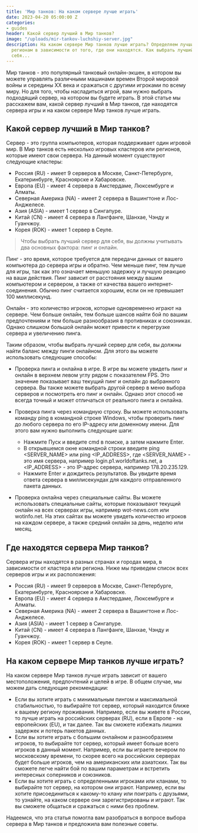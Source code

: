 ```yaml
---
title: 'Мир танков: На каком сервере лучше играть'
date: 2023-04-20 05:00:00 Z
categories:
- guides
header: Какой сервер лучший в Мир танков?
image: "/uploads/mir-tankov-luchshiy-server.jpg"
description: На каком сервере Мир танков лучше играть? Определяем лучшие сервера по
  регионам в зависимости от того, где они находятся. Как выбрать лучший сервер для
  себя...
---
```


Мир танков - это популярный танковый онлайн-экшен, в котором вы можете управлять различными машинами времен Второй мировой войны и середины XX века и сражаться с другими игроками по всему миру. Но для того, чтобы насладиться игрой, вам нужно выбрать подходящий сервер, на котором вы будете играть. В этой статье мы расскажем вам, какой сервер лучший в Мир танков, где находятся сервера игры и на каком сервере Мир танков лучше играть.

Какой сервер лучший в Мир танков?
---------------------------------

Сервер - это группа компьютеров, которая поддерживает один игровой мир. В Мир танков есть несколько игровых кластеров или регионов, которые имеют свои сервера. На данный момент существуют следующие кластеры:

*   Россия (RU) - имеет 9 серверов в Москве, Санкт-Петербурге, Екатеринбурге, Красноярске и Хабаровске.
*   Европа (EU) - имеет 4 сервера в Амстердаме, Люксембурге и Алматы.
*   Северная Америка (NA) - имеет 2 сервера в Вашингтоне и Лос-Анджелесе.
*   Азия (ASIA) - имеет 1 сервер в Сингапуре.
*   Китай (CN) - имеет 4 сервера в Лангфанге, Шанхае, Чэнду и Гуанчжоу.
*   Корея (ROK) - имеет 1 сервер в Сеуле.

> Чтобы выбрать лучший сервер для себя, вы должны учитывать два основных фактора: пинг и онлайн.

Пинг - это время, которое требуется для передачи данных от вашего компьютера до сервера игры и обратно. Чем меньше пинг, тем лучше для игры, так как это означает меньшую задержку и лучшую реакцию на ваши действия. Пинг зависит от расстояния между вашим компьютером и сервером, а также от качества вашего интернет-соединения. Обычно пинг считается хорошим, если он не превышает 100 миллисекунд.

<!-- Yandex.RTB R-A-1959236-7 -->
<div id="yandex_rtb_R-A-1959236-7"></div>
<script>window.yaContextCb.push(()=>{
  Ya.Context.AdvManager.render({
    renderTo: 'yandex_rtb_R-A-1959236-7',
    blockId: 'R-A-1959236-7'
  })
})</script>

Онлайн - это количество игроков, которые одновременно играют на сервере. Чем больше онлайн, тем больше шансов найти бой по вашим предпочтениям и тем больше разнообразия в противниках и союзниках. Однако слишком большой онлайн может привести к перегрузке сервера и увеличению пинга.

Таким образом, чтобы выбрать лучший сервер для себя, вы должны найти баланс между пинги онлайном. Для этого вы можете использовать следующие способы:

*   Проверка пинга и онлайна в игре. В игре вы можете увидеть пинг и онлайн в верхнем левом углу рядом с показателем FPS. Это значение показывает ваш текущий пинг и онлайн до выбранного сервера. Вы также можете выбрать другой сервер в меню выбора серверов и посмотреть его пинг и онлайн. Однако этот способ не всегда точный и может отличаться от реального пинга и онлайна.
    
*   Проверка пинга через командную строку. Вы можете использовать команду ping в командной строке Windows, чтобы проверить пинг до любого сервера по его IP-адресу или доменному имени. Для этого вам нужно выполнить следующие шаги:
    
    *   Нажмите Пуск и введите cmd в поиске, а затем нажмите Enter.
    *   В открывшемся окне командной строки введите ping <SERVER\_NAME> или ping <IP\_ADDRESS>, где <SERVER\_NAME> - это имя сервера, например login.p1.worldoftanks.net, а <IP\_ADDRESS> - это IP-адрес сервера, например 178.20.235.129.
    *   Нажмите Enter и дождитесь результатов. Вы увидите время ответа сервера в миллисекундах для каждого отправленного пакета данных.
*   Проверка онлайна через специальные сайты. Вы можете использовать специальные сайты, которые показывают текущий онлайн на всех серверах игры, например wot-news.com или wotinfo.net. На этих сайтах вы можете увидеть количество игроков на каждом сервере, а также средний онлайн за день, неделю или месяц.
    

Где находятся сервера Мир танков?
---------------------------------

Сервера игры находятся в разных странах и городах мира, в зависимости от кластера или региона. Ниже мы приведем список всех серверов игры и их расположения:

*   Россия (RU) - имеет 9 серверов в Москве, Санкт-Петербурге, Екатеринбурге, Красноярске и Хабаровске.
*   Европа (EU) - имеет 4 сервера в Амстердаме, Люксембурге и Алматы.
*   Северная Америка (NA) - имеет 2 сервера в Вашингтоне и Лос-Анджелесе.
*   Азия (ASIA) - имеет 1 сервер в Сингапуре.
*   Китай (CN) - имеет 4 сервера в Лангфанге, Шанхае, Чэнду и Гуанчжоу.
*   Корея (ROK) - имеет 1 сервер в Сеуле.

На каком сервере Мир танков лучше играть?
-----------------------------------------

На каком сервере Мир танков лучше играть зависит от вашего местоположения, предпочтений и целей в игре. В общем случае, мы можем дать следующие рекомендации:

*   Если вы хотите играть с минимальным пингом и максимальной стабильностью, то выбирайте тот сервер, который находится ближе к вашему региону проживания. Например, если вы живете в России, то лучше играть на российских серверах (RU), если в Европе - на европейских (EU), и так далее. Так вы сможете избежать лишних задержек и потерь пакетов данных.
*   Если вы хотите играть с большим онлайном и разнообразием игроков, то выбирайте тот сервер, который имеет больше всего игроков в данный момент. Например, если вы играете вечером по московскому времени, то скорее всего на российских серверах будет больше игроков, чем на американских или азиатских. Так вы сможете легче найти бой по вашим параметрам и встретить интересных соперников и союзников.
*   Если вы хотите играть с определенными игроками или кланами, то выбирайте тот сервер, на котором они играют. Например, если вы хотите присоединиться к какому-то клану или поиграть с друзьями, то узнайте, на каком сервере они зарегистрированы и играют. Так вы сможете общаться и сражаться с ними без проблем.

Надеемся, что эта статья помогла вам разобраться в вопросе выбора сервера в Мир танков и предложила вам полезные советы.
